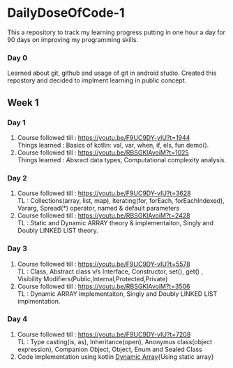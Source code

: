 # DailyDoseOfCode-1
This a repository to track my learning progress putting in one hour a day for 90 days on improving my programming skills.

### Day 0
Learned about git, github and usage of git in android studio. Created this repostory and decided to implment learning in public concept.

## Week 1

### Day 1
1. Course followed till : https://youtu.be/F9UC9DY-vIU?t=1944 <br />
   Things learned       : Basics of kotlin: val, var, when, if, els, fun demo(). <br />
2. Course followed till : https://youtu.be/RBSGKlAvoiM?t=1025 <br />
   Things learned       : Absract data types, Computational complexity analysis.

### Day 2
1. Course followed till : https://youtu.be/F9UC9DY-vIU?t=3628 <br />
   TL : Collections(array, list, map), iterating(for, forEach, forEachIndexed), Vararg, Spread(\*) operator, named & default parameters   
2. Course followed till : https://youtu.be/RBSGKlAvoiM?t=2428 <br />
   TL : Static and Dynamic ARRAY theory & implementaiton, Singly and Doubly LINKED LIST theory.

### Day 3
1. Course followed till : https://youtu.be/F9UC9DY-vIU?t=5578 <br />
   TL : Class, Abstract class v/s Interface, Constructor, set(), get() , Visibility Modifiers(Public,Internal,Protected,Private)
2. Course followed till : https://youtu.be/RBSGKlAvoiM?t=3506 <br />
   TL : Dynamic ARRAY implementaiton, Singly and Doubly LINKED LIST implmentation.
   
### Day 4
1. Course followed till : https://youtu.be/F9UC9DY-vIU?t=7208 <br />
   TL : Type casting(is, as), Inheritance(open), Anonymus class(object expression), Companion Object, Object, Enum and Sealed Class
2. Code implementation using kotlin [Dynamic Array](https://www.google.com/){Using static array}
